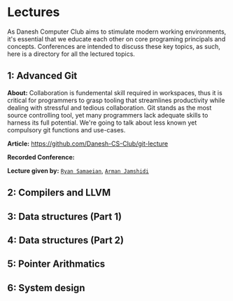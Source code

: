# Lectures

As Danesh Computer Club aims to stimulate modern working environments, it's essential that we educate each other on core programing principals and concepts. Conferences are intended to discuss these key topics, as such, here is a directory for all the lectured topics.


## 1: Advanced Git
**About:** Collaboration is fundemental skill required in workspaces, thus it is critical for programmers to grasp tooling that streamlines productivity while dealing with stressful and tedious collaboration. Git stands as the most source controlling tool, yet many programmers lack adequate skills to harness its full potential. We're going to talk about less known yet compulsory git functions and use-cases. 

**Article:** https://github.com/Danesh-CS-Club/git-lecture

**Recorded Conference:**

**Lecture given by:** [`Ryan Samaeian`](https://github.com/k1nxx), [`Arman Jamshidi`](https://github.com/Armanj88)

## 2: Compilers and LLVM

## 3: Data structures (Part 1)

## 4: Data structures (Part 2)

## 5: Pointer Arithmatics

## 6: System design
